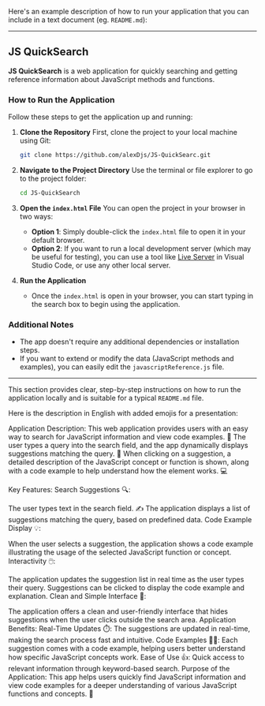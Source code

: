 Here's an example description of how to run your application that you can include in a text document (eg. `README.md`):

---

## JS QuickSearch

**JS QuickSearch** is a web application for quickly searching and getting reference information about JavaScript methods and functions.

### How to Run the Application

Follow these steps to get the application up and running:

1. **Clone the Repository**
   First, clone the project to your local machine using Git:
   ```bash
   git clone https://github.com/alexDjs/JS-QuickSearc.git
   ```

2. **Navigate to the Project Directory**
   Use the terminal or file explorer to go to the project folder:
   ```bash
   cd JS-QuickSearch
   ```

3. **Open the `index.html` File**
   You can open the project in your browser in two ways:
   
   - **Option 1**: Simply double-click the `index.html` file to open it in your default browser.
   - **Option 2**: If you want to run a local development server (which may be useful for testing), you can use a tool like [Live Server](https://marketplace.visualstudio.com/items?itemName=ritwickdey.LiveServer) in Visual Studio Code, or use any other local server.

4. **Run the Application**
   - Once the `index.html` is open in your browser, you can start typing in the search box to begin using the application.

### Additional Notes
- The app doesn't require any additional dependencies or installation steps.
- If you want to extend or modify the data (JavaScript methods and examples), you can easily edit the `javascriptReference.js` file.

---

This section provides clear, step-by-step instructions on how to run the application locally and is suitable for a typical `README.md` file.


Here is the description in English with added emojis for a presentation:

Application Description:
This web application provides users with an easy way to search for JavaScript information and view code examples. 🤖 The user types a query into the search field, and the app dynamically displays suggestions matching the query. 📜 When clicking on a suggestion, a detailed description of the JavaScript concept or function is shown, along with a code example to help understand how the element works. 💻

Key Features:
Search Suggestions 🔍:

The user types text in the search field. ✍️
The application displays a list of suggestions matching the query, based on predefined data.
Code Example Display 💡:

When the user selects a suggestion, the application shows a code example illustrating the usage of the selected JavaScript function or concept.
Interactivity 🖱️:

The application updates the suggestion list in real time as the user types their query.
Suggestions can be clicked to display the code example and explanation.
Clean and Simple Interface 🎨:

The application offers a clean and user-friendly interface that hides suggestions when the user clicks outside the search area.
Application Benefits:
Real-Time Updates ⏱️: The suggestions are updated in real-time, making the search process fast and intuitive.
Code Examples 🧑‍💻: Each suggestion comes with a code example, helping users better understand how specific JavaScript concepts work.
Ease of Use 👍: Quick access to relevant information through keyword-based search.
Purpose of the Application:
This app helps users quickly find JavaScript information and view code examples for a deeper understanding of various JavaScript functions and concepts. 🌱
